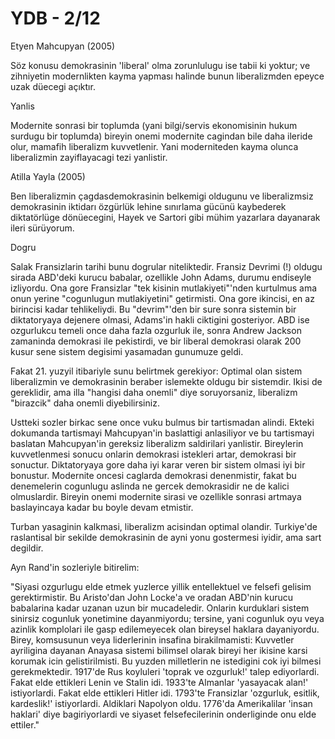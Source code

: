 # YDB - 2/12

Etyen Mahcupyan (2005)

Söz konusu demokrasinin 'liberal' olma zorunlulugu ise tabii ki yoktur; ve zihniyetin modernlikten kayma yapması halinde bunun liberalizmden epeyce uzak düecegi açıktır.

Yanlis

Modernite sonrasi bir toplumda (yani bilgi/servis ekonomisinin hukum surdugu bir toplumda) bireyin onemi modernite cagindan bile daha ileride olur, mamafih liberalizm kuvvetlenir. Yani moderniteden kayma olunca liberalizmin zayiflayacagi tezi yanlistir.

Atilla Yayla (2005)

Ben liberalizmin çagdasdemokrasinin belkemigi oldugunu ve liberalizmsiz demokrasinin iktidarı özgürlük lehine sınırlama gücünü kaybederek diktatörlüge dönüecegini, Hayek ve Sartori gibi mühim yazarlara dayanarak ileri sürüyorum.

Dogru

Salak Fransizlarin tarihi bunu dogrular niteliktedir. Fransiz Devrimi (!) oldugu sirada ABD'deki kurucu babalar, ozellikle John Adams, durumu endiseyle izliyordu. Ona gore Fransizlar "tek kisinin mutlakiyeti"'nden kurtulmus ama onun yerine "cogunlugun mutlakiyetini" getirmisti. Ona gore ikincisi, en az birincisi kadar tehlikeliydi. Bu "devrim"'den bir sure sonra sistemin bir diktatoryaya dejenere olmasi, Adams'in hakli ciktigini gosteriyor. ABD ise ozgurlukcu temeli once daha fazla ozgurluk ile, sonra Andrew Jackson zamaninda demokrasi ile pekistirdi, ve bir liberal demokrasi olarak 200 kusur sene sistem degisimi yasamadan gunumuze geldi.

Fakat 21. yuzyil itibariyle sunu belirtmek gerekiyor: Optimal olan sistem liberalizmin ve demokrasinin beraber islemekte oldugu bir sistemdir. Ikisi de gereklidir, ama illa "hangisi daha onemli" diye soruyorsaniz, liberalizm "birazcik" daha onemli diyebilirsiniz.

Ustteki sozler birkac sene once vuku bulmus bir tartismadan alindi. Ekteki dokumanda tartismayi Mahcupyan'in baslattigi anlasiliyor ve bu tartismayi baslatan Mahcupyan'in gereksiz liberalizm saldirilari yanlistir. Bireylerin kuvvetlenmesi sonucu onlarin demokrasi istekleri artar, demokrasi bir sonuctur. Diktatoryaya gore daha iyi karar veren bir sistem olmasi iyi bir bonustur. Modernite oncesi caglarda demokrasi denenmistir, fakat bu denemelerin cogunlugu aslinda ne gercek demokrasidir ne de kalici olmuslardir. Bireyin onemi modernite sirasi ve ozellikle sonrasi artmaya baslayincaya kadar bu boyle devam etmistir.

Turban yasaginin kalkmasi, liberalizm acisindan optimal olandir. Turkiye'de raslantisal bir sekilde demokrasinin de ayni yonu gostermesi iyidir, ama sart degildir.

Ayn Rand'in sozleriyle bitirelim:

"Siyasi ozgurlugu elde etmek yuzlerce yillik entellektuel ve felsefi gelisim gerektirmistir. Bu Aristo'dan John Locke'a ve oradan ABD'nin kurucu babalarina kadar uzanan uzun bir mucadeledir. Onlarin kurduklari sistem sinirsiz cogunluk yonetimine dayanmiyordu; tersine, yani cogunluk oyu veya azinlik komplolari ile gasp edilemeyecek olan bireysel haklara dayaniyordu. Birey, komsusunun veya liderlerinin insafina birakilmamisti: Kuvvetler ayriligina dayanan Anayasa sistemi bilimsel olarak bireyi her ikisine karsi korumak icin gelistirilmisti. Bu yuzden milletlerin ne istedigini cok iyi bilmesi gerekmektedir. 1917'de Rus koyluleri 'toprak ve ozgurluk!' talep ediyorlardi. Fakat elde ettikleri Lenin ve Stalin idi. 1933'te Almanlar 'yasayacak alan!' istiyorlardi. Fakat elde ettikleri Hitler idi. 1793'te Fransizlar 'ozgurluk, esitlik, kardeslik!' istiyorlardi. Aldiklari Napolyon oldu. 1776'da Amerikalilar 'insan haklari' diye bagiriyorlardi ve siyaset felsefecilerinin onderliginde onu elde ettiler."
